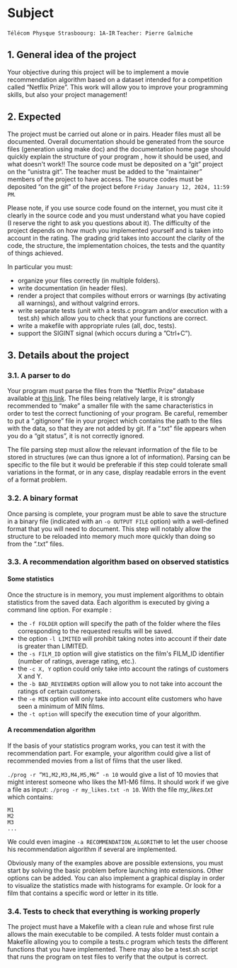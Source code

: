 # Subject

`Télécom Physque Strasboourg: 1A-IR`
`Teacher: Pierre Galmiche`

## 1. General idea of the project

Your objective during this project will be to implement a movie recommendation algorithm based on a dataset intended for a competition called “Netflix Prize”. This work will allow you to improve your programming skills, but also your project management!

## 2. Expected

The project must be carried out alone or in pairs. Header files must all be documented. Overall documentation should be generated from the source files (generation using make doc) and the documentation home page should quickly explain the structure of your program , how it should be used, and what doesn't work!! The source code must be deposited on a “git” project on the “unistra git”. The teacher must be added to the “maintainer” members of the project to have access. The source codes must be deposited “on the git” of the project before `Friday January 12, 2024, 11:59 PM`.

Please note, if you use source code found on the internet, you must cite it clearly in the source code and you must understand what you have copied (I reserve the right to ask you questions about it). The difficulty of the project depends on how much you implemented yourself and is taken into account in the rating. The grading grid takes into account the clarity of the code, the structure, the implementation choices, the tests and the quantity of things achieved.

In particular you must:
- organize your files correctly (in multiple folders).
- write documentation (in header files).
- render a project that compiles without errors or warnings (by activating all warnings), and without valgrind errors.
- write separate tests (unit with a tests.c program and/or execution with a <span>test.sh</span>) which allow you to check that your functions are correct.
- write a makefile with appropriate rules (all, doc, tests).
- support the SIGINT signal (which occurs during a ”Ctrl+C”).

## 3. Details about the project

### 3.1. A parser to do

Your program must parse the files from the “Netflix Prize” database available at [this link](https://academictorrents.com/details/9b13183dc4d60676b773c9e2cd6de5e5542cee9a). The files being relatively large, it is strongly recommended to “make” a smaller file with the same characteristics in order to test the correct functioning of your program. Be careful, remember to put a “.gitignore” file in your project which contains the path to the files with the data, so that they are not added by git. If a “.txt” file appears when you do a “git status”, it is not correctly ignored.

The file parsing step must allow the relevant information of the file to be stored in structures (we can thus ignore a lot of information). Parsing can be specific to the file but it would be preferable if this step could tolerate small variations in the format, or in any case, display readable errors in the event of a format problem.

### 3.2. A binary format

Once parsing is complete, your program must be able to save the structure in a binary file (indicated with an `-o OUTPUT FILE` option) with a well-defined format that you will need to document. This step will notably allow the structure to be reloaded into memory much more quickly than doing so from the “.txt” files.

### 3.3. A recommendation algorithm based on observed statistics

#### Some statistics

Once the structure is in memory, you must implement algorithms to obtain statistics from the saved data. Each algorithm is executed by giving a command line option. For example :
- the `-f FOLDER` option will specify the path of the folder where the files corresponding to the requested results will be saved.
- the option `-l LIMITED` will prohibit taking notes into account if their date is greater than LIMITED.
- the `-s FILM_ID` option will give statistics on the film's FILM_ID identifier (number of ratings, average rating, etc.).
- the `-c X, Y` option could only take into account the ratings of customers X and Y.
- the `-b BAD_REVIEWERS` option will allow you to not take into account the ratings of certain customers.
- the `-e MIN` option will only take into account elite customers who have seen a minimum of MIN films.
- the `-t option` will specify the execution time of your algorithm.

#### A recommendation algorithm

If the basis of your statistics program works, you can test it with the recommendation part. For example, your algorithm could give a list of recommended movies from a list of films that the user liked.

`./prog -r ”M1,M2,M3,M4,M5,M6” -n 10` would give a list of 10 movies that might interest someone who likes the M1-M6 films. It should work if we give a file as input: `./prog -r my_likes.txt -n 10`. With the file *my_likes.txt* which contains:
```
M1
M2
M3
...
```

We could even imagine `-a RECOMMENDATION_ALGORITHM` to let the user choose his recommendation algorithm if several are implemented.

Obviously many of the examples above are possible extensions, you must start by solving the basic problem before launching into extensions. Other options can be added. You can also implement a graphical display in order to visualize the statistics made with histograms for example. Or look for a film that contains a specific word or letter in its title.

### 3.4. Tests to check that everything is working properly

The project must have a Makefile with a clean rule and whose first rule allows the main executable to be compiled. A tests folder must contain a Makefile allowing you to compile a tests.c program which tests the different functions that you have implemented. There may also be a <span>test.sh</span> script that runs the program on test files to verify that the output is correct.